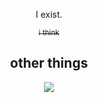 <div align=center>
<p>I exist.</p><s><sub>i think</sub></s>
<h2>other things</h2>
<a href='http://internetometer.com/give/50384'><img src='http://internetometer.com/image/50384.png'/></a>
